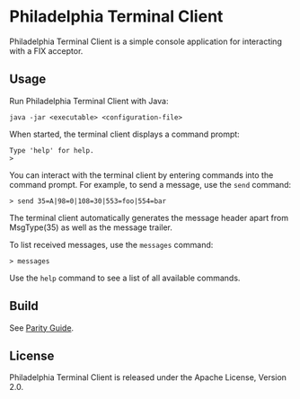 Philadelphia Terminal Client
============================

Philadelphia Terminal Client is a simple console application for interacting
with a FIX acceptor.


Usage
-----

Run Philadelphia Terminal Client with Java:

    java -jar <executable> <configuration-file>

When started, the terminal client displays a command prompt:

    Type 'help' for help.
    >

You can interact with the terminal client by entering commands into the
command prompt. For example, to send a message, use the `send` command:

    > send 35=A|98=0|108=30|553=foo|554=bar

The terminal client automatically generates the message header apart from
MsgType(35) as well as the message trailer.

To list received messages, use the `messages` command:

    > messages

Use the `help` command to see a list of all available commands.


Build
-----

See [Parity Guide][].

  [Parity Guide]: https://github.com/paritytrading/documentation


License
-------

Philadelphia Terminal Client is released under the Apache License, Version 2.0.
